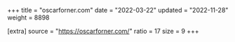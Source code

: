 +++
title = "oscarforner.com"
date = "2022-03-22"
updated = "2022-11-28"
weight = 8898

[extra]
source = "https://oscarforner.com/"
ratio = 17
size = 9
+++
